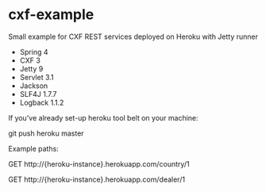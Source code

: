 cxf-example
===========

Small example for CXF REST services deployed on Heroku with Jetty runner

- Spring 4
- CXF 3
- Jetty 9
- Servlet 3.1
- Jackson
- SLF4J 1.7.7
- Logback 1.1.2

If you've already set-up heroku tool belt on your machine:

git push heroku master

Example paths:

GET http://{heroku-instance}.herokuapp.com/country/1

GET http://{heroku-instance}.herokuapp.com/dealer/1
